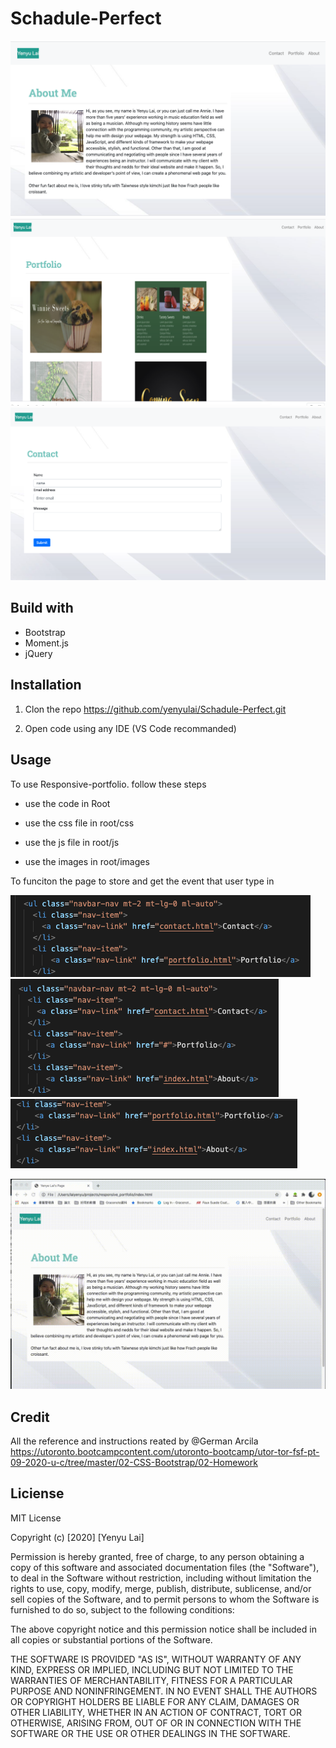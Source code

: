 Schadule-Perfect
===
![alt text](https://github.com/yenyulai/Resposive-portfolio/blob/main/images/About.png?raw=true)
![alt text](https://github.com/yenyulai/Resposive-portfolio/blob/main/images/Portfolio.png?raw=true)
![alt text](https://github.com/yenyulai/Resposive-portfolio/blob/main/images/Contact.png?raw=true)
## Build with

* Bootstrap
* Moment.js
* jQuery

## Installation

1. Clon the repo 
    https://github.com/yenyulai/Schadule-Perfect.git

2. Open code using any IDE (VS Code recommanded)


## Usage

  To use Responsive-portfolio. follow these steps
  
  * use the code in Root
  
  * use the css file in root/css

  * use the js file in root/js
  
  * use the images in root/images
  
  To funciton the page to store and get the event that user type in

  ![alt text](https://github.com/yenyulai/Resposive-portfolio/blob/main/images/index-link%20function.png?raw=true)
  ![alt text](https://github.com/yenyulai/Resposive-portfolio/blob/main/images/Portfolio%20link%20dunction.png?raw=true)
  ![alt text](https://github.com/yenyulai/Resposive-portfolio/blob/main/images/contact-link%20function.png?raw=true)
  
  ![](https://github.com/yenyulai/Resposive-portfolio/blob/main/images/Usage.gif)
  


## Credit

All the reference and instructions reated by @German Arcila 
https://utoronto.bootcampcontent.com/utoronto-bootcamp/utor-tor-fsf-pt-09-2020-u-c/tree/master/02-CSS-Bootstrap/02-Homework

## Liciense

MIT License

Copyright (c) [2020] [Yenyu Lai]

Permission is hereby granted, free of charge, to any person obtaining a copy
of this software and associated documentation files (the "Software"), to deal
in the Software without restriction, including without limitation the rights
to use, copy, modify, merge, publish, distribute, sublicense, and/or sell
copies of the Software, and to permit persons to whom the Software is
furnished to do so, subject to the following conditions:

The above copyright notice and this permission notice shall be included in all
copies or substantial portions of the Software.

THE SOFTWARE IS PROVIDED "AS IS", WITHOUT WARRANTY OF ANY KIND, EXPRESS OR
IMPLIED, INCLUDING BUT NOT LIMITED TO THE WARRANTIES OF MERCHANTABILITY,
FITNESS FOR A PARTICULAR PURPOSE AND NONINFRINGEMENT. IN NO EVENT SHALL THE
AUTHORS OR COPYRIGHT HOLDERS BE LIABLE FOR ANY CLAIM, DAMAGES OR OTHER
LIABILITY, WHETHER IN AN ACTION OF CONTRACT, TORT OR OTHERWISE, ARISING FROM,
OUT OF OR IN CONNECTION WITH THE SOFTWARE OR THE USE OR OTHER DEALINGS IN THE
SOFTWARE.